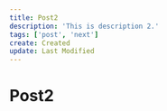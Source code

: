 ```yaml
---
title: Post2
description: 'This is description 2.'
tags: ['post', 'next']
create: Created
update: Last Modified
---
```


# Post2
